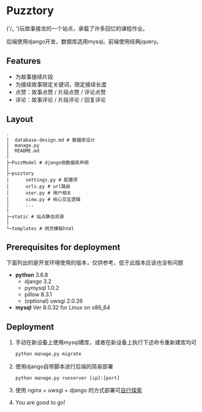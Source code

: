 # Puzztory

('/_ ')玩故事接龙的一个站点，承载了许多回忆的课程作业。

后端使用django开发，数据库选用mysql。前端使用经典jquery。

## Features

* 为故事接续片段
* 为接续故事限定关键词，限定接续长度
* 点赞：故事点赞 / 片段点赞 / 评论点赞
* 评论：故事评论 / 片段评论 / 回复评论

## Layout

```
.
│  database-design.md # 数据库设计
│  manage.py
│  README.md
│
├─PuzzModel # django侧数据库声明
│
├─puzztory
│      settings.py # 配置项
│      urls.py # url路由
│      user.py # 用户相关
│      view.py # 核心交互逻辑
|      ...
│
├─static # 站点静态资源
│
└─templates # 网页模板html
```



## Prerequisites for deployment

下面列出的是开发环境使用的版本，仅供参考，低于此版本应该也没有问题

* **python** 3.6.8
  * django 3.2
  * pymysql 1.0.2
  * pillow 8.3.1
  * (optional) uwsgi 2.0.26
* **mysql** Ver 8.0.32 for Linux on x86_64

## Deployment

1. 手动在新设备上使用mysql建库，或者在新设备上执行下述命令重新建库均可

	```sh
	python manage.py migrate
	```

2. 使用django自带脚本进行后端的简易部署

	```
	python manage.py runserver [ip]:[port]
	```


3. 使用 nginx + uwsgi + django 的方式部署可[自行探索](https://uwsgi-docs.readthedocs.io/en/latest/tutorials/Django_and_nginx.html#)
4. You are good to go!
